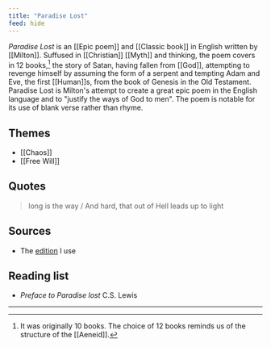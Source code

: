 ```yaml
---
title: "Paradise Lost"
feed: hide
---
```


_Paradise Lost_ is an [[Epic poem]] and [[Classic book]] in English written by [[Milton]]. Suffused in [[Christian]] [[Myth]] and thinking, the poem covers in 12 books,[^number-books] the story of Satan, having fallen from [[God]], attempting to revenge himself by assuming the form of a serpent and tempting Adam and Eve, the first [[Human]]s, from the book of Genesis in the Old Testament. Paradise Lost is Milton's attempt to create a great epic poem in the English language and to "justify the ways of God to men". The poem is notable for its use of blank verse rather than rhyme. 

[^number-books]: It was originally 10 books. The choice of 12 books reminds us of the structure of the [[Aeneid]].


## Themes

* [[Chaos]] 
* [[Free Will]]

## Quotes

> long is the way / And hard, that out of Hell leads up to light

## Sources
* The [edition](https://www.worldcat.org/title/paradise-lost/oclc/751382218) I use

## Reading list

* _Preface to Paradise lost_ C.S. Lewis

---